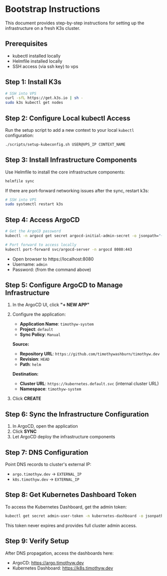 # Bootstrap Instructions

This document provides step-by-step instructions for setting up the infrastructure on a fresh K3s cluster.

## Prerequisites

- kubectl installed locally
- Helmfile installed locally
- SSH access (via ssh key) to vps

## Step 1: Install K3s

```bash
# SSH into VPS
curl -sfL https://get.k3s.io | sh -
sudo k3s kubectl get nodes
```

## Step 2: Configure Local kubectl Access

Run the setup script to add a new context to your local `kubectl` configuration:

```bash
./scripts/setup-kubeconfig.sh USER@VPS_IP CONTEXT_NAME
```

## Step 3: Install Infrastructure Components

Use Helmfile to install the core infrastructure components:

```bash
helmfile sync
```

If there are port-forward networking issues after the sync, restart k3s:

```bash
# SSH into VPS
sudo systemctl restart k3s
```

## Step 4: Access ArgoCD

```bash
# Get the ArgoCD password
kubectl -n argocd get secret argocd-initial-admin-secret -o jsonpath="{.data.password}" | base64 -d

# Port forward to access locally
kubectl port-forward svc/argocd-server -n argocd 8080:443
```

- Open browser to https://localhost:8080
- Username: `admin`
- Password: (from the command above)

## Step 5: Configure ArgoCD to Manage Infrastructure

1. In the ArgoCD UI, click **"+ NEW APP"**
2. Configure the application:
   - **Application Name**: `timothyw-system`
   - **Project**: `default`
   - **Sync Policy**: `Manual`
   
   **Source:**
   - **Repository URL**: `https://github.com/timothywashburn/timothyw.dev`
   - **Revision**: `HEAD`
   - **Path**: `helm`
   
   **Destination:**
   - **Cluster URL**: `https://kubernetes.default.svc` (internal cluster URL)
   - **Namespace**: `timothyw-system`

3. Click **CREATE**

## Step 6: Sync the Infrastructure Configuration

1. In ArgoCD, open the application
2. Click **SYNC**
3. Let ArgoCD deploy the infrastructure components

## Step 7: DNS Configuration

Point DNS records to cluster's external IP:
- `argo.timothyw.dev` → `EXTERNAL_IP`
- `k8s.timothyw.dev` → `EXTERNAL_IP`

## Step 8: Get Kubernetes Dashboard Token

To access the Kubernetes Dashboard, get the admin token:

```bash
kubectl get secret admin-user-token -n kubernetes-dashboard -o jsonpath='{.data.token}' | base64 -d
```

This token never expires and provides full cluster admin access.

## Step 9: Verify Setup

After DNS propagation, access the dashboards here:
- ArgoCD: https://argo.timothyw.dev
- Kubernetes Dashboard: https://k8s.timothyw.dev